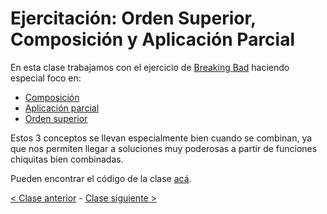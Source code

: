 # Ejercitación: Orden Superior, Composición y Aplicación Parcial

En esta clase trabajamos con el ejercicio de [Breaking Bad](https://docs.google.com/document/d/1xUaRmTv6c3n2cUid-X-r_eLKOYVj1PyG7TtHZJRCvKA/edit?ts=5cd09fd1) haciendo especial foco en:
- [Composición](http://wiki.uqbar.org/wiki/articles/composicion.html)
- [Aplicación parcial](http://wiki.uqbar.org/wiki/articles/aplicacion-parcial.html)
- [Orden superior](http://wiki.uqbar.org/wiki/articles/orden-superior.html)

Estos 3 conceptos se llevan especialmente bien cuando se combinan, ya que nos permiten llegar a soluciones muy poderosas a partir de funciones chiquitas bien combinadas.

Pueden encontrar el código de la clase [acá](https://github.com/pdep-mit/ejemplos-de-clase-haskell/blob/master/clase6.hs).

[< Clase anterior](https://github.com/pdep-mit/bitacora-de-clase/blob/master/clase-06.md) - [Clase siguiente >](https://github.com/pdep-mit/bitacora-de-clase/blob/master/clase-07.md)
